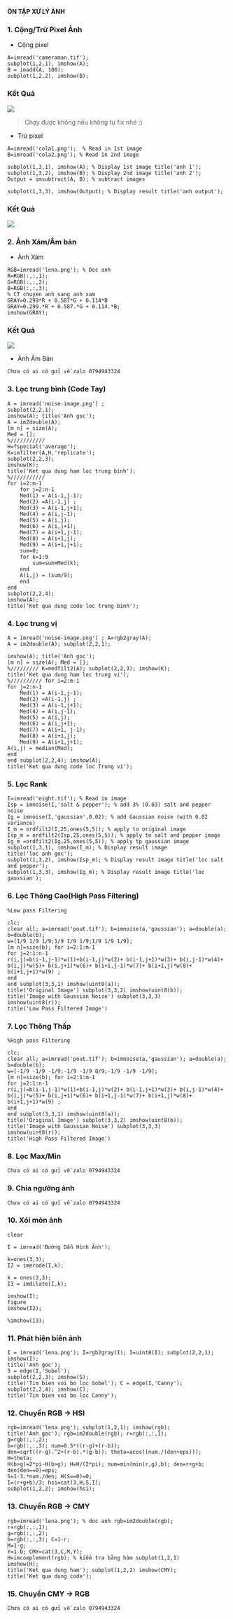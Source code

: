 **ÔN TẬP XỬ LÝ ẢNH**

### 1. Cộng/Trừ Pixel Ảnh
-	Cộng pixel

```
A=imread('cameraman.tif');
subplot(1,2,1), imshow(A);
B = imadd(A, 100);
subplot(1,2,2), imshow(B);
```
### Kết Quả
![](https://i.imgur.com/A0fRyxa.png)
> Chạy được không nếu không tự fix nhé :)

-	Trừ pixel

```
A=imread('cola1.png');	% Read in 1st image 
B=imread('cola2.png'); % Read in 2nd image

subplot(1,3,1), imshow(A); % Display 1st image title('anh 1');
subplot(1,3,2), imshow(B); % Display 2nd image title('anh 2');
Output = imsubtract(A, B); % subtract images

subplot(1,3,3), imshow(Output); % Display result title('anh output');
```
### Kết Quả
![](https://i.imgur.com/R7PLaxl.png)

### 2. Ảnh Xám/Âm bản
-	Ảnh Xám

```
RGB=imread('lena.png'); % Doc anh 
R=RGB(:,:,1);
G=RGB(:,:,2);
B=RGB(:,:,3);
% CT chuyen anh sang anh xam 
GRAY=0.299*R + 0.587*G + 0.114*B 
GRAY=0.299.*R + 0.587.*G + 0.114.*B;
imshow(GRAY);
```
### Kết Quả
![](https://i.imgur.com/9nQMMNW.png)
-	Ảnh Âm Bản

`Chưa có ai có gửi về zalo 0794943324`
### 3. Lọc trung bình (Code Tay)
```
A = imread('noise-image.png') ; 
subplot(2,2,1);
imshow(A); title('Anh goc'); 
A = im2double(A); 
[m n] = size(A); 
Med = [];
%/////////// 
H=fspecial('average'); 
K=imfilter(A,H,'replicate'); 
subplot(2,2,3);
imshow(K);
title('Ket qua dung ham loc trung binh');
%/////////// 
for i=2:m-1
    for j=2:n-1
    Med(1) = A(i-1,j-1);
    Med(2) =A(i-1,j) ;
    Med(3) = A(i-1,j+1);
    Med(4) = A(i,j-1);
    Med(5) = A(i,j);
    Med(6) = A(i,j+1);
    Med(7) = A(i+1,j-1);
    Med(8) = A(i+1,j);
    Med(9) = A(i+1,j+1);
    sum=0; 
    for k=1:9
        sum=sum+Med(k);
    end
    A(i,j) = (sum/9);
    end
end
subplot(2,2,4);
imshow(A);
title('Ket qua dung code loc trung binh');
```
### 4. Lọc trung vị
```
A = imread('noise-image.png') ; A=rgb2gray(A);
A = im2double(A); subplot(2,2,1);

imshow(A); title('Anh goc');
[m n] = size(A); Med = [];
%///////// K=medfilt2(A); subplot(2,2,3); imshow(K);
title('Ket qua dung ham loc trung vi');
%////////// for i=2:m-1
for j=2:n-1
	Med(1) = A(i-1,j-1);
	Med(2) =A(i-1,j) ;
	Med(3) = A(i-1,j+1);
	Med(4) = A(i,j-1);
	Med(5) = A(i,j);
	Med(6) = A(i,j+1);
	Med(7) = A(i+1, j-1);
	Med(8) = A(i+1,j);
	Med(9) = A(i+1,j+1);
A(i,j) = median(Med);
end
end subplot(2,2,4); imshow(A);
title('Ket qua dung code loc Trung vi');
```
### 5. Lọc Rank
```
I=imread('eight.tif'); % Read in image
Isp = imnoise(I,'salt & pepper'); % add 3% (0.03) salt and pepper noise
Ig = imnoise(I,'gaussian',0.02); % add Gaussian noise (with 0.02 variance)
I_m = ordfilt2(I,25,ones(5,5)); % apply to original image
Isp_m = ordfilt2(Isp,25,ones(5,5)); % apply to salt and pepper image 
Ig_m =ordfilt2(Ig,25,ones(5,5)); % apply tp gaussian image 
subplot(1,3,1), imshow(I_m); % Display result image
title('loc anh goc');
subplot(1,3,2), imshow(Isp_m); % Display result image title('loc salt and pepper');
subplot(1,3,3), imshow(Ig_m); % Display result image title('loc gaussian');

```
### 6. Lọc Thông Cao(High Pass Filtering)
```
%Low pass Filtering

clc;
clear all; a=imread('pout.tif'); b=imnoise(a,'gaussian'); a=double(a); b=double(b);
w=[1/9 1/9 1/9;1/9 1/9 1/9;1/9 1/9 1/9];
[m n]=size(b); for i=2:1:m-1
for j=2:1:n-1
r(i,j)=b(i-1,j-1)*w(1)+b(i-1,j)*w(2)+ b(i-1,j+1)*w(3)+ b(i,j-1)*w(4)+
b(i,j)*w(5)+ b(i,j+1)*w(6)+ b(i+1,j-1)*w(7)+ b(i+1,j)*w(8)+ b(i+1,j+1)*w(9) ;
end
end subplot(3,3,1) imshow(uint8(a));
title('Original Image') subplot(3,3,2) imshow(uint8(b));
title('Image with Gaussian Noise') subplot(3,3,3)
imshow(uint8(r));
title('Low Pass Filtered Image')
```
### 7. Lọc Thông Thấp
```
%High pass Filtering

clc;
clear all; a=imread('pout.tif'); b=imnoise(a,'gaussian'); a=double(a); b=double(b);
w=[-1/9 -1/9 -1/9;-1/9 -1/9 8/9;-1/9 -1/9 -1/9];
[m n]=size(b); for i=2:1:m-1
for j=2:1:n-1
r(i,j)=b(i-1,j-1)*w(1)+b(i-1,j)*w(2)+ b(i-1,j+1)*w(3)+ b(i,j-1)*w(4)+
b(i,j)*w(5)+ b(i,j+1)*w(6)+ b(i+1,j-1)*w(7)+ b(i+1,j)*w(8)+ b(i+1,j+1)*w(9) ;
end
end subplot(3,3,1) imshow(uint8(a));
title('Original Image') subplot(3,3,2) imshow(uint8(b));
title('Image with Gaussian Noise') subplot(3,3,3)
imshow(uint8(r));
title('High Pass Filtered Image')
```
### 8. Lọc Max/Min
`Chưa có ai có gửi về zalo 0794943324`
### 9. Chia ngưỡng ảnh
`Chưa có ai có gửi về zalo 0794943324`
### 10. Xói mòn ảnh
```
clear

I = imread('Đường Dẫn Hình Ảnh');

k=ones(3,3);
I2 = imerode(I,k);

k = ones(3,3);
I3 = imdilate(I,k);

imshow(I);
figure
imshow(I2);

%imshow(I3);
```
### 11. Phát hiện biên ảnh
```
I = imread('lena.png'); I=rgb2gray(I); I=uint8(I); subplot(2,2,1); imshow(I);
title('Anh goc');
S = edge(I,'Sobel');
subplot(2,2,3); imshow(S);
title('Tim bien voi bo loc Sobel'); C = edge(I,'Canny');
subplot(2,2,4); imshow(C);
title('Tim bien voi bo loc Canny');
```
### 12. Chuyển RGB -> HSI
```
rgb=imread('lena.png'); subplot(1,2,1); imshow(rgb);
title('Anh goc'); rgb=im2double(rgb); r=rgb(:,:,1);
g=rgb(:,:,2);
b=rgb(:,:,3); num=0.5*((r-g)+(r-b));
den=sqrt((r-g).^2+(r-b).*(g-b)); theta=acos((num./(den+eps))); H=theta;
H(b>g)=2*pi-H(b>g); H=H/(2*pi); num=min(min(r,g),b); den=r+g+b; den(den==0)=eps;
S=1-3.*num./den; H(S==0)=0;
I=(r+g+b)/3; hsi=cat(3,H,S,I);
subplot(1,2,2); imshow(hsi);
```
### 13. Chuyển RGB -> CMY
```
rgb=imread('lena.png'); % doc anh rgb=im2double(rgb);
r=rgb(:,:,1);
g=rgb(:,:,2);
b=rgb(:,:,3); C=1-r;
M=1-g;
Y=1-b; CMY=cat(3,C,M,Y);
H=imcomplement(rgb); % kiểm tra bằng hàm subplot(1,2,1)
imshow(H);
title('Ket qua dung ham'); subplot(1,2,2) imshow(CMY);
title('Ket qua dung code');
```
### 15. Chuyển CMY -> RGB
`Chưa có ai có gửi về zalo 0794943324`
